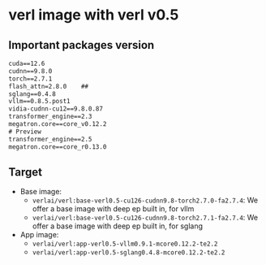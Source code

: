 # verl image with verl v0.5

## Important packages version

```txt
cuda==12.6
cudnn==9.8.0
torch==2.7.1
flash_attn=2.8.0    ##
sglang==0.4.8
vllm==0.8.5.post1
vidia-cudnn-cu12==9.8.0.87
transformer_engine==2.3
megatron.core==core_v0.12.2
# Preview
transformer_engine==2.5
megatron.core==core_r0.13.0
```

## Target

- Base image:
    - `verlai/verl:base-verl0.5-cu126-cudnn9.8-torch2.7.0-fa2.7.4`: We offer a base image with deep ep built in, for vllm
    - `verlai/verl:base-verl0.5-cu126-cudnn9.8-torch2.7.1-fa2.7.4`: We offer a base image with deep ep built in, for sglang
- App image:
    - `verlai/verl:app-verl0.5-vllm0.9.1-mcore0.12.2-te2.2`
    - `verlai/verl:app-verl0.5-sglang0.4.8-mcore0.12.2-te2.2`